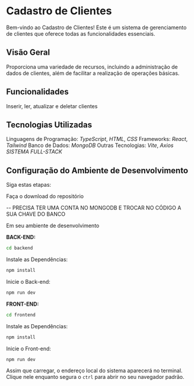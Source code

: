 # Cadastro de Clientes

Bem-vindo ao Cadastro de Clientes! Este é um sistema de gerenciamento de clientes que oferece todas as funcionalidades essenciais.

## Visão Geral

Proporciona uma variedade de recursos, incluindo a administração de dados de clientes, além de facilitar a realização de operações básicas.

## Funcionalidades

Inserir, ler, atualizar e deletar clientes

## Tecnologias Utilizadas

Linguagens de Programação: _TypeScript_, _HTML_, _CSS_
Frameworks: _React_, _Tailwind_
Banco de Dados: _MongoDB_
Outras Tecnologias: _Vite_, _Axios_
_SISTEMA FULL-STACK_

## Configuração do Ambiente de Desenvolvimento

Siga estas etapas:

Faça o download do repositório

-- PRECISA TER UMA CONTA NO MONGODB E TROCAR NO CÓDIGO A SUA CHAVE DO BANCO

Em seu ambiente de desenvolvimento

**BACK-END:**

```bash
cd backend
```

Instale as Dependências:

```bash
npm install
```

Inicie o Back-end:

```bash
npm run dev
```

**FRONT-END:**

```bash
cd frontend
```

Instale as Dependências:

```bash
npm install
```

Inicie o Front-end:

```bash
npm run dev
```

Assim que carregar, o endereço local do sistema aparecerá no terminal. Clique nele enquanto segura o `ctrl` para abrir no seu navegador padrão.
